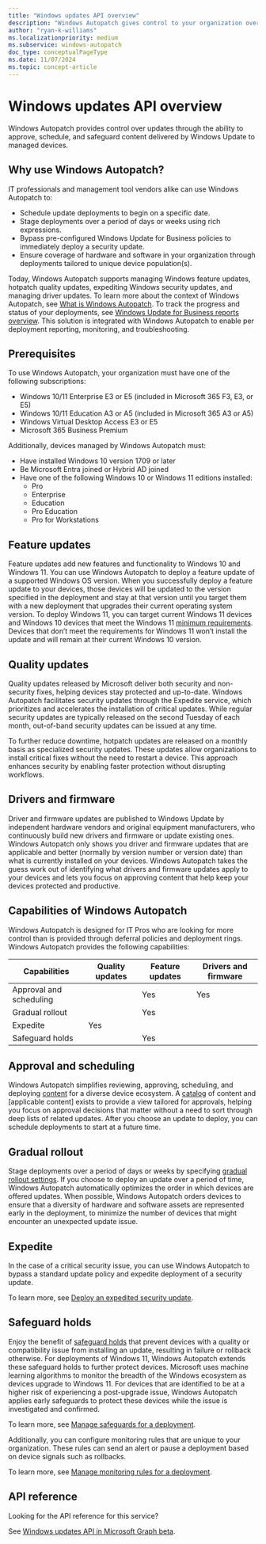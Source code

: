 ```yaml
---
title: "Windows updates API overview"
description: "Windows Autopatch gives control to your organization over the updates offered to your devices."
author: "ryan-k-williams"
ms.localizationpriority: medium
ms.subservice: windows-autopatch
doc_type: conceptualPageType
ms.date: 11/07/2024
ms.topic: concept-article
---
```


# Windows updates API overview

Windows Autopatch provides control over updates through the ability to approve, schedule, and safeguard content delivered by Windows Update to managed devices.

## Why use Windows Autopatch?

IT professionals and management tool vendors alike can use Windows Autopatch to:
* Schedule update deployments to begin on a specific date.
* Stage deployments over a period of days or weeks using rich expressions.
* Bypass pre-configured Windows Update for Business policies to immediately deploy a security update.
* Ensure coverage of hardware and software in your organization through deployments tailored to unique device population(s).

Today, Windows Autopatch supports managing Windows feature updates, hotpatch quality updates, expediting Windows security updates, and managing driver updates. To learn more about the context of Windows Autopatch, see [What is Windows Autopatch](/windows/deployment/windows-autopatch/overview/windows-autopatch-overview). To track the progress and status of your deployments, see [Windows Update for Business reports overview](/windows/deployment/update/wufb-reports-overview). This solution is integrated with Windows Autopatch to enable per deployment reporting, monitoring, and troubleshooting.

## Prerequisites

To use Windows Autopatch, your organization must have one of the following subscriptions:
* Windows 10/11 Enterprise E3 or E5 (included in Microsoft 365 F3, E3, or E5)
* Windows 10/11 Education A3 or A5 (included in Microsoft 365 A3 or A5)
* Windows Virtual Desktop Access E3 or E5
* Microsoft 365 Business Premium

Additionally, devices managed by Windows Autopatch must:
* Have installed Windows 10 version 1709 or later
* Be Microsoft Entra joined or Hybrid AD joined
* Have one of the following Windows 10 or Windows 11 editions installed:
    * Pro
    * Enterprise
    * Education
    * Pro Education
    * Pro for Workstations

## Feature updates

Feature updates add new features and functionality to Windows 10 and Windows 11. You can use Windows Autopatch to deploy a feature update of a supported Windows OS version. When you successfully deploy a feature update to your devices, those devices will be updated to the version specified in the deployment and stay at that version until you target them with a new deployment that upgrades their current operating system version. To deploy Windows 11, you can target current Windows 11 devices and Windows 10 devices that meet the Windows 11 [minimum requirements](https://blogs.windows.com/windows-insider/2021/06/28/update-on-windows-11-minimum-system-requirements/). Devices that don’t meet the requirements for Windows 11 won’t install the update and will remain at their current Windows 10 version.

## Quality updates

Quality updates released by Microsoft deliver both security and non-security fixes, helping devices stay protected and up-to-date. Windows Autopatch facilitates security updates through the Expedite service, which prioritizes and accelerates the installation of critical updates. While regular security updates are typically released on the second Tuesday of each month, out-of-band security updates can be issued at any time.

To further reduce downtime, hotpatch updates are released on a monthly basis as specialized security updates. These updates allow organizations to install critical fixes without the need to restart a device. This approach enhances security by enabling faster protection without disrupting workflows.

## Drivers and firmware

Driver and firmware updates are published to Windows Update by independent hardware vendors and original equipment manufacturers, who continuously build new drivers and firmware or update existing ones. Windows Autopatch only shows you driver and firmware updates that are applicable and better (normally by version number or version date) than what is currently installed on your devices. Windows Autopatch takes the guess work out of identifying what drivers and firmware updates apply to your devices and lets you focus on approving content that help keep your devices protected and productive.

## Capabilities of Windows Autopatch

Windows Autopatch is designed for IT Pros who are looking for more control than is provided through deferral policies and deployment rings. Windows Autopatch provides the following capabilities:

|Capabilities | Quality updates | Feature updates | Drivers and firmware|
|---|---|---|---|
|Approval and scheduling | | Yes | Yes |
|Gradual rollout | | Yes | |
|Expedite | Yes | | |
|Safeguard holds| | Yes | |

## Approval and scheduling

Windows Autopatch simplifies reviewing, approving, scheduling, and deploying [content](/graph/api/resources/windowsupdates-catalogcontent) for a diverse device ecosystem. A [catalog](/graph/api/resources/windowsupdates-catalog) of content and [applicable content] exists to provide a view tailored for approvals, helping you focus on approval decisions that matter without a need to sort through deep lists of related updates. After you choose an update to deploy, you can schedule deployments to start at a future time.

## Gradual rollout

Stage deployments over a period of days or weeks by specifying [gradual rollout settings](/graph/api/resources/windowsupdates-gradualrolloutsettings). If you choose to deploy an update over a period of time, Windows Autopatch automatically optimizes the order in which devices are offered updates. When possible, Windows Autopatch orders devices to ensure that a diversity of hardware and software assets are represented early in the deployment, to minimize the number of devices that might encounter an unexpected update issue.

## Expedite

In the case of a critical security issue, you can use Windows Autopatch to bypass a standard update policy and expedite deployment of a security update.

To learn more, see [Deploy an expedited security update](windowsupdates-deploy-expedited-update.md).

## Safeguard holds

Enjoy the benefit of [safeguard holds](/windows/deployment/update/safeguard-holds) that prevent devices with a quality or compatibility issue from installing an update, resulting in failure or rollback otherwise. For deployments of Windows 11, Windows Autopatch extends these safeguard holds to further protect devices. Microsoft uses machine learning algorithms to monitor the breadth of the Windows ecosystem as devices upgrade to Windows 11. For devices that are identified to be at a higher risk of experiencing a post-upgrade issue, Windows Autopatch applies early safeguards to protect these devices while the issue is investigated and confirmed.

To learn more, see [Manage safeguards for a deployment](windowsupdates-manage-safeguards.md).

Additionally, you can configure monitoring rules that are unique to your organization. These rules can send an alert or pause a deployment based on device signals such as rollbacks.

To learn more, see [Manage monitoring rules for a deployment](windowsupdates-manage-monitoring-rules.md).

## API reference

Looking for the API reference for this service?

See [Windows updates API in Microsoft Graph beta](/graph/api/resources/adminwindowsupdates?view=graph-rest-beta&preserve-view=true).
